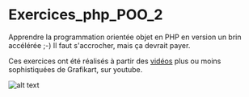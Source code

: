 # Exercices_php_POO_2

Apprendre la programmation orientée objet en PHP en version un brin accélérée ;-) Il faut s'accrocher, mais ça devrait payer. 

Ces exercices ont été réalisés à partir des <a href="https://www.youtube.com/watch?v=r_NiFqLvfsc">vidéos</a> plus ou moins sophistiquées de Grafikart, sur youtube. 

![alt text](https://avatars3.githubusercontent.com/u/395137?s=460&v=4)
